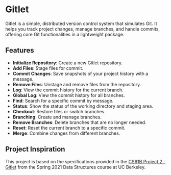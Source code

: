 # Gitlet

Gitlet is a simple, distributed version control system that simulates Git. It helps you track project changes, manage branches, and handle commits, offering core Git functionalities in a lightweight package.

## Features

- **Initialize Repository**: Create a new Gitlet repository.
- **Add Files**: Stage files for commit.
- **Commit Changes**: Save snapshots of your project history with a message.
- **Remove Files**: Unstage and remove files from the repository.
- **Log**: View the commit history for the current branch.
- **Global Log**: View the commit history for all branches.
- **Find**: Search for a specific commit by message.
- **Status**: Show the status of the working directory and staging area.
- **Checkout**: Restore files or switch branches.
- **Branching**: Create and manage branches.
- **Remove Branches**: Delete branches that are no longer needed.
- **Reset**: Reset the current branch to a specific commit.
- **Merge**: Combine changes from different branches.

## Project Inspiration

This project is based on the specifications provided in the [CS61B Project 2 - Gitlet](https://sp21.datastructur.es/materials/proj/proj2/proj2) from the Spring 2021 Data Structures course at UC Berkeley.

